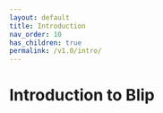 ```yaml
---
layout: default
title: Introduction
nav_order: 10
has_children: true
permalink: /v1.0/intro/
---
```


# Introduction to Blip
